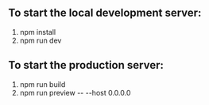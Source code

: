 ## To start the local development server:
1. npm install
2. npm run dev

## To start the production server:
1. npm run build
2. npm run preview -- --host 0.0.0.0